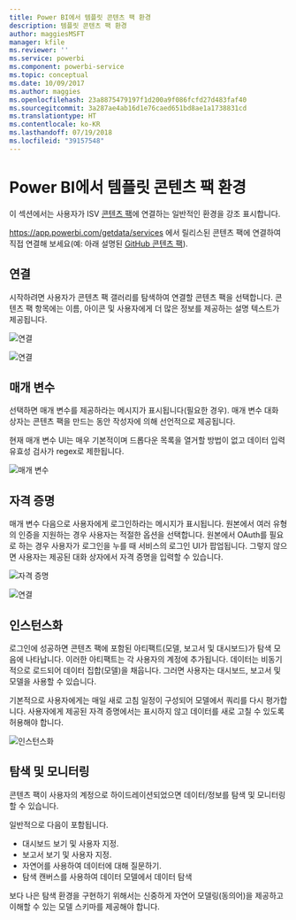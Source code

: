```yaml
---
title: Power BI에서 템플릿 콘텐츠 팩 환경
description: 템플릿 콘텐츠 팩 환경
author: maggiesMSFT
manager: kfile
ms.reviewer: ''
ms.service: powerbi
ms.component: powerbi-service
ms.topic: conceptual
ms.date: 10/09/2017
ms.author: maggies
ms.openlocfilehash: 23a8875479197f1d200a9f086fcfd27d483faf40
ms.sourcegitcommit: 3a287ae4ab16d1e76caed651bd8ae1a1738831cd
ms.translationtype: HT
ms.contentlocale: ko-KR
ms.lasthandoff: 07/19/2018
ms.locfileid: "39157548"
---
```

# <a name="template-content-pack-experiences-in-power-bi"></a>Power BI에서 템플릿 콘텐츠 팩 환경
이 섹션에서는 사용자가 ISV [콘텐츠 팩](service-connect-to-services.md)에 연결하는 일반적인 환경을 강조 표시합니다.

https://app.powerbi.com/getdata/services 에서 릴리스된 콘텐츠 팩에 연결하여 직접 연결해 보세요(예: 아래 설명된 [GitHub 콘텐츠 팩](https://app.powerbi.com/getdata/services/github)).

## <a name="connect"></a>연결
시작하려면 사용자가 콘텐츠 팩 갤러리를 탐색하여 연결할 콘텐츠 팩을 선택합니다. 콘텐츠 팩 항목에는 이름, 아이콘 및 사용자에게 더 많은 정보를 제공하는 설명 텍스트가 제공됩니다.

![연결](media/template-content-pack-experience/github_data.png)

![연결](media/template-content-pack-experience/github_connect.png)

## <a name="parameters"></a>매개 변수
선택하면 매개 변수를 제공하라는 메시지가 표시됩니다(필요한 경우). 매개 변수 대화 상자는 콘텐츠 팩을 만드는 동안 작성자에 의해 선언적으로 제공됩니다.

현재 매개 변수 UI는 매우 기본적이며 드롭다운 목록을 열거할 방법이 없고 데이터 입력 유효성 검사가 regex로 제한됩니다.

![매개 변수](media/template-content-pack-experience/github_params.png)

## <a name="credentials"></a>자격 증명
매개 변수 다음으로 사용자에게 로그인하라는 메시지가 표시됩니다.  원본에서 여러 유형의 인증을 지원하는 경우 사용자는 적절한 옵션을 선택합니다. 원본에서 OAuth를 필요로 하는 경우 사용자가 로그인을 누를 때 서비스의 로그인 UI가 팝업됩니다.  그렇지 않으면 사용자는 제공된 대화 상자에서 자격 증명을 입력할 수 있습니다.

![자격 증명](media/template-content-pack-experience/github_login.png)

![연결](media/template-content-pack-experience/github_creds2.png)

## <a name="instantiation"></a>인스턴스화
로그인에 성공하면 콘텐츠 팩에 포함된 아티팩트(모델, 보고서 및 대시보드)가 탐색 모음에 나타납니다.  이러한 아티팩트는 각 사용자의 계정에 추가됩니다.  데이터는 비동기적으로 로드되어 데이터 집합(모델)을 채웁니다.  그러면 사용자는 대시보드, 보고서 및 모델을 사용할 수 있습니다.

기본적으로 사용자에게는 매일 새로 고침 일정이 구성되어 모델에서 쿼리를 다시 평가합니다.  사용자에게 제공된 자격 증명에서는 표시하지 않고 데이터를 새로 고칠 수 있도록 허용해야 합니다.

![인스턴스화](media/template-content-pack-experience/github_dashboard.png)

## <a name="exploration-and-monitoring"></a>탐색 및 모니터링
콘텐츠 팩이 사용자의 계정으로 하이드레이션되었으면 데이터/정보를 탐색 및 모니터링할 수 있습니다.

일반적으로 다음이 포함됩니다.

* 대시보드 보기 및 사용자 지정.
* 보고서 보기 및 사용자 지정.
* 자연어를 사용하여 데이터에 대해 질문하기.
* 탐색 캔버스를 사용하여 데이터 모델에서 데이터 탐색

보다 나은 탐색 환경을 구현하기 위해서는 신중하게 자연어 모델링(동의어)을 제공하고 이해할 수 있는 모델 스키마를 제공해야 합니다.

